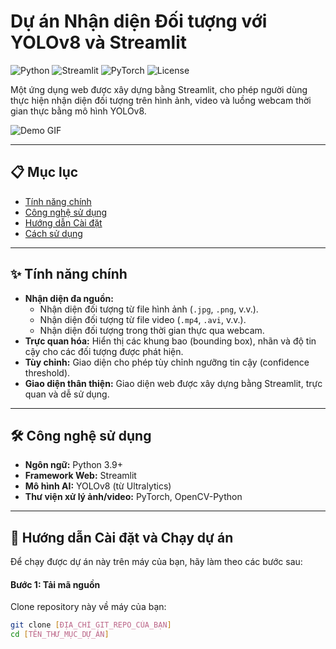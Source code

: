 # Dự án Nhận diện Đối tượng với YOLOv8 và Streamlit

![Python](https://img.shields.io/badge/Python-3.9+-blue?style=for-the-badge&logo=python)
![Streamlit](https://img.shields.io/badge/Streamlit-1.25+-red?style=for-the-badge&logo=streamlit)
![PyTorch](https://img.shields.io/badge/PyTorch-2.0+-orange?style=for-the-badge&logo=pytorch)
![License](https://img.shields.io/badge/License-MIT-green?style=for-the-badge)

Một ứng dụng web được xây dựng bằng Streamlit, cho phép người dùng thực hiện nhận diện đối tượng trên hình ảnh, video và luồng webcam thời gian thực bằng mô hình YOLOv8.

![Demo GIF](https://github.com/ultralytics/assets/raw/main/yolov8/banner.png)

---

## 📋 Mục lục

- [Tính năng chính](#-tính-năng-chính)
- [Công nghệ sử dụng](#-công-nghệ-sử-dụng)
- [Hướng dẫn Cài đặt](#-hướng-dẫn-cài-đặt-và-chạy-dự-án)
- [Cách sử dụng](#-cách-sử-dụng)


---

## ✨ Tính năng chính

-   **Nhận diện đa nguồn:**
    -   Nhận diện đối tượng từ file hình ảnh (`.jpg`, `.png`, v.v.).
    -   Nhận diện đối tượng từ file video (`.mp4`, `.avi`, v.v.).
    -   Nhận diện đối tượng trong thời gian thực qua webcam.
-   **Trực quan hóa:** Hiển thị các khung bao (bounding box), nhãn và độ tin cậy cho các đối tượng được phát hiện.
-   **Tùy chỉnh:** Giao diện cho phép tùy chỉnh ngưỡng tin cậy (confidence threshold).
-   **Giao diện thân thiện:** Giao diện web được xây dựng bằng Streamlit, trực quan và dễ sử dụng.

---

## 🛠️ Công nghệ sử dụng

-   **Ngôn ngữ:** Python 3.9+
-   **Framework Web:** Streamlit
-   **Mô hình AI:** YOLOv8 (từ Ultralytics)
-   **Thư viện xử lý ảnh/video:** PyTorch, OpenCV-Python

---

## 🚀 Hướng dẫn Cài đặt và Chạy dự án

Để chạy được dự án này trên máy của bạn, hãy làm theo các bước sau:

#### **Bước 1: Tải mã nguồn**

Clone repository này về máy của bạn:
```bash
git clone [ĐỊA_CHỈ_GIT_REPO_CỦA_BẠN]
cd [TÊN_THƯ_MỤC_DỰ_ÁN]
